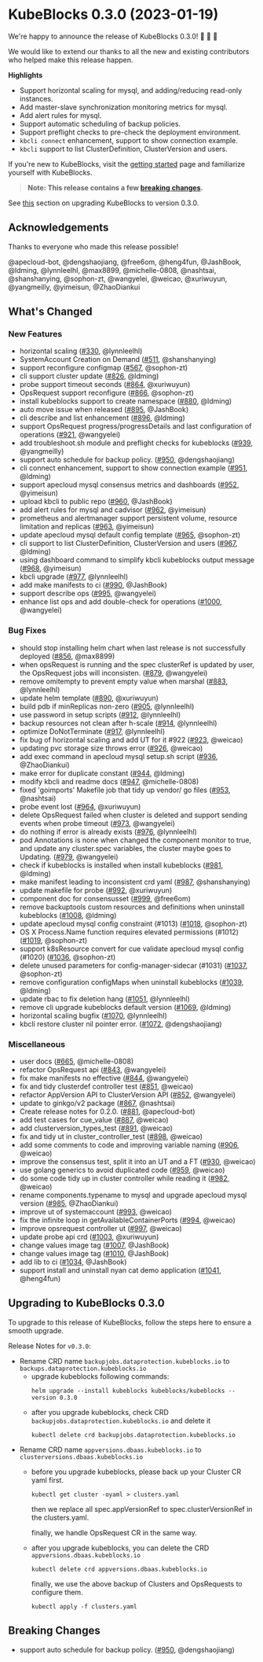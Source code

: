 # KubeBlocks 0.3.0 (2023-01-19)

We're happy to announce the release of KubeBlocks 0.3.0! 🚀 🎉 🎈

We would like to extend our thanks to all the new and existing contributors who helped make this release happen.

**Highlights**

  * Support horizontal scaling for mysql, and adding/reducing read-only instances.
  * Add master-slave synchronization monitoring metrics for mysql.
  * Add alert rules for mysql.
  * Support automatic scheduling of backup policies.
  * Support preflight checks to pre-check the deployment environment.
  * `kbcli connect` enhancement, support to show connection example.
  * `kbcli` support to list ClusterDefinition, ClusterVersion and users.

If you're new to KubeBlocks, visit the [getting started](https://kubeblocks.io) page and
familiarize yourself with KubeBlocks.

> **Note: This release contains a few [breaking changes](#breaking-changes).**

See [this](#upgrading-to-kubeblocks-0.3.0) section on upgrading KubeBlocks to version 0.3.0.

## Acknowledgements

Thanks to everyone who made this release possible!

@apecloud-bot, @dengshaojiang, @free6om, @heng4fun, @JashBook, @ldming, @lynnleelhl, @max8899, @michelle-0808, @nashtsai, @shanshanying, @sophon-zt, @wangyelei, @weicao, @xuriwuyun, @yangmeilly, @yimeisun, @ZhaoDiankui

## What's Changed

### New Features
- horizontal scaling ([#330](https://github.com/apecloud/kubeblocks/pull/330), @lynnleelhl)
- SystemAccount Creation on Demand ([#511](https://github.com/apecloud/kubeblocks/pull/511), @shanshanying)
- support reconfigure configmap ([#567](https://github.com/apecloud/kubeblocks/pull/567), @sophon-zt)
- cli support cluster update ([#826](https://github.com/apecloud/kubeblocks/pull/826), @ldming)
- probe support timeout seconds ([#864](https://github.com/apecloud/kubeblocks/pull/864), @xuriwuyun)
- OpsRequest support reconfigure ([#866](https://github.com/apecloud/kubeblocks/pull/866), @sophon-zt)
- install kubeblocks support to create namespace ([#880](https://github.com/apecloud/kubeblocks/pull/880), @ldming)
- auto move issue when released ([#895](https://github.com/apecloud/kubeblocks/pull/895), @JashBook)
- cli describe and list enhancement ([#896](https://github.com/apecloud/kubeblocks/pull/896), @ldming)
- support OpsRequest progress/progressDetails and last configuration of operations ([#921](https://github.com/apecloud/kubeblocks/pull/921), @wangyelei)
- add troubleshoot.sh module and preflight checks for kubeblocks ([#939](https://github.com/apecloud/kubeblocks/pull/939), @yangmeilly)
- support auto schedule for backup policy. ([#950](https://github.com/apecloud/kubeblocks/pull/950), @dengshaojiang)
- cli connect enhancement, support to show connection example ([#951](https://github.com/apecloud/kubeblocks/pull/951), @ldming)
- support apecloud mysql consensus metrics and dashboards ([#952](https://github.com/apecloud/kubeblocks/pull/952), @yimeisun)
- upload kbcli to public repo ([#960](https://github.com/apecloud/kubeblocks/pull/960), @JashBook)
- add alert rules for mysql and cadvisor ([#962](https://github.com/apecloud/kubeblocks/pull/962), @yimeisun)
- prometheus and alertmanager support persistent volume, resource limitation and replicas ([#963](https://github.com/apecloud/kubeblocks/pull/963), @yimeisun)
- update apecloud mysql default config template ([#965](https://github.com/apecloud/kubeblocks/pull/965), @sophon-zt)
- cli support to list ClusterDefinition, ClusterVersion and users ([#967](https://github.com/apecloud/kubeblocks/pull/967), @ldming)
- using dashboard command to simplify kbcli kubeblocks output message ([#968](https://github.com/apecloud/kubeblocks/pull/968), @yimeisun)
- kbcli upgrade ([#977](https://github.com/apecloud/kubeblocks/pull/977), @lynnleelhl)
- add make manifests to ci ([#990](https://github.com/apecloud/kubeblocks/pull/990), @JashBook)
- support describe ops ([#995](https://github.com/apecloud/kubeblocks/pull/995), @wangyelei)
- enhance list ops and add double-check for operations ([#1000](https://github.com/apecloud/kubeblocks/pull/1000), @wangyelei)

### Bug Fixes
- should stop installing helm chart when last release is not successfully deployed ([#856](https://github.com/apecloud/kubeblocks/pull/856), @max8899)
- when opsRequest is running and the spec clusterRef is updated by user, the OpsRequest jobs will inconsisten. ([#879](https://github.com/apecloud/kubeblocks/pull/879), @wangyelei)
- remove omitempty to prevent empty value when marshal ([#883](https://github.com/apecloud/kubeblocks/pull/883), @lynnleelhl)
- update helm template ([#890](https://github.com/apecloud/kubeblocks/pull/890), @xuriwuyun)
- build pdb if minReplicas non-zero ([#905](https://github.com/apecloud/kubeblocks/pull/905), @lynnleelhl)
- use password in setup scripts ([#912](https://github.com/apecloud/kubeblocks/pull/912), @lynnleelhl)
- backup resources not clean after h-scale ([#914](https://github.com/apecloud/kubeblocks/pull/914), @lynnleelhl)
- optimize DoNotTerminate ([#917](https://github.com/apecloud/kubeblocks/pull/917), @lynnleelhl)
- fix bug of horizontal scaling and add UT for it  #922 ([#923](https://github.com/apecloud/kubeblocks/pull/923), @weicao)
- updating pvc storage size throws error ([#926](https://github.com/apecloud/kubeblocks/pull/926), @weicao)
- add exec command in apecloud mysql setup.sh script ([#936](https://github.com/apecloud/kubeblocks/pull/936), @ZhaoDiankui)
- make error for duplicate constant ([#944](https://github.com/apecloud/kubeblocks/pull/944), @ldming)
- modify kbcli and readme docs ([#947](https://github.com/apecloud/kubeblocks/pull/947), @michelle-0808)
- fixed 'goimports' Makefile job that tidy up vendor/ go files ([#953](https://github.com/apecloud/kubeblocks/pull/953), @nashtsai)
- probe event lost ([#964](https://github.com/apecloud/kubeblocks/pull/964), @xuriwuyun)
- delete OpsRequest failed when cluster is deleted and support sending events when probe timeout ([#973](https://github.com/apecloud/kubeblocks/pull/973), @wangyelei)
- do nothing if error is already exists ([#976](https://github.com/apecloud/kubeblocks/pull/976), @lynnleelhl)
- pod Annotations is none when changed the component monitor to true, and update any cluster.spec variables, the cluster maybe goes to Updating. ([#979](https://github.com/apecloud/kubeblocks/pull/979), @wangyelei)
- check if kubeblocks is installed when install kubeblocks ([#981](https://github.com/apecloud/kubeblocks/pull/981), @ldming)
- make manifest leading to inconsistent crd yaml ([#987](https://github.com/apecloud/kubeblocks/pull/987), @shanshanying)
- update makefile for probe ([#992](https://github.com/apecloud/kubeblocks/pull/992), @xuriwuyun)
- component doc for consensusset ([#999](https://github.com/apecloud/kubeblocks/pull/999), @free6om)
- remove backuptools custom resources and definitions when uninstall kubeblocks ([#1008](https://github.com/apecloud/kubeblocks/pull/1008), @ldming)
- update apecloud mysql config constraint (#1013) ([#1018](https://github.com/apecloud/kubeblocks/pull/1018), @sophon-zt)
- OS X Process.Name function requires elevated permissions (#1012) ([#1019](https://github.com/apecloud/kubeblocks/pull/1019), @sophon-zt)
- support k8sResource convert for cue validate apecloud mysql config (#1020) ([#1036](https://github.com/apecloud/kubeblocks/pull/1036), @sophon-zt)
- delete unused parameters for config-manager-sidecar (#1031) ([#1037](https://github.com/apecloud/kubeblocks/pull/1037), @sophon-zt)
- remove configuration configMaps when uninstall kubeblocks ([#1039](https://github.com/apecloud/kubeblocks/pull/1039), @ldming)
- update rbac to fix deletion hang ([#1051](https://github.com/apecloud/kubeblocks/pull/1051), @lynnleelhl)
- remove cli upgrade kubeblocks default version ([#1069](https://github.com/apecloud/kubeblocks/pull/1069), @ldming)
- horizontal scaling bugfix ([#1070](https://github.com/apecloud/kubeblocks/pull/1070), @lynnleelhl)
- kbcli restore cluster nil pointer error. ([#1072](https://github.com/apecloud/kubeblocks/pull/1072), @dengshaojiang)

### Miscellaneous
- user docs ([#665](https://github.com/apecloud/kubeblocks/pull/665), @michelle-0808)
- refactor OpsRequest api ([#843](https://github.com/apecloud/kubeblocks/pull/843), @wangyelei)
- fix make manifests no effective ([#844](https://github.com/apecloud/kubeblocks/pull/844), @wangyelei)
- fix and tidy clusterdef controller test ([#851](https://github.com/apecloud/kubeblocks/pull/851), @weicao)
- refactor AppVersion API to ClusterVersion API ([#852](https://github.com/apecloud/kubeblocks/pull/852), @wangyelei)
- update to ginkgo/v2 package ([#867](https://github.com/apecloud/kubeblocks/pull/867), @nashtsai)
- Create release notes for 0.2.0. ([#881](https://github.com/apecloud/kubeblocks/pull/881), @apecloud-bot)
- add test cases for cue_value ([#887](https://github.com/apecloud/kubeblocks/pull/887), @weicao)
- add clusterversion_types_test ([#891](https://github.com/apecloud/kubeblocks/pull/891), @weicao)
- fix and tidy ut in cluster_controller_test ([#898](https://github.com/apecloud/kubeblocks/pull/898), @weicao)
- add some comments to code and improving variable naming ([#906](https://github.com/apecloud/kubeblocks/pull/906), @weicao)
- improve the consensus test, split it into an UT and a FT ([#930](https://github.com/apecloud/kubeblocks/pull/930), @weicao)
- use golang generics to avoid duplicated code ([#959](https://github.com/apecloud/kubeblocks/pull/959), @weicao)
- do some code tidy up in cluster controller while reading it ([#982](https://github.com/apecloud/kubeblocks/pull/982), @weicao)
- rename components.typename to mysql and upgrade apecloud mysql version ([#985](https://github.com/apecloud/kubeblocks/pull/985), @ZhaoDiankui)
- improve ut of systemaccount ([#993](https://github.com/apecloud/kubeblocks/pull/993), @weicao)
- fix the infinite loop in getAvailableContainerPorts ([#994](https://github.com/apecloud/kubeblocks/pull/994), @weicao)
- improve opsrequest controller ut ([#997](https://github.com/apecloud/kubeblocks/pull/997), @weicao)
- update probe api crd ([#1003](https://github.com/apecloud/kubeblocks/pull/1003), @xuriwuyun)
- change values image tag ([#1007](https://github.com/apecloud/kubeblocks/pull/1007), @JashBook)
- change values image tag ([#1010](https://github.com/apecloud/kubeblocks/pull/1010), @JashBook)
- add lib to ci ([#1034](https://github.com/apecloud/kubeblocks/pull/1034), @JashBook)
- support install and uninstall nyan cat demo application ([#1041](https://github.com/apecloud/kubeblocks/pull/1041), @heng4fun)

## Upgrading to KubeBlocks 0.3.0

To upgrade to this release of KubeBlocks, follow the steps here to ensure a smooth upgrade.

Release Notes for `v0.3.0`:
- Rename CRD name `backupjobs.dataprotection.kubeblocks.io` 
to `backups.dataprotection.kubeblocks.io`
  - upgrade kubeblocks following commands:
      ```
      helm upgrade --install kubeblocks kubeblocks/kubeblocks --version 0.3.0
      ```
  - after you upgrade kubeblocks, check CRD `backupjobs.dataprotection.kubeblocks.io` and delete it
    ```
    kubectl delete crd backupjobs.dataprotection.kubeblocks.io
    ```
- Rename CRD name `appversions.dbaas.kubeblocks.io` to `clusterversions.dbaas.kubeblocks.io`
  - before you upgrade kubeblocks, please back up your Cluster CR yaml first.
    ```
    kubectl get cluster -oyaml > clusters.yaml
    ```
    then we replace all spec.appVersionRef to spec.clusterVersionRef in the clusters.yaml.
  
    finally, we handle OpsRequest CR in the same way.
  - after you upgrade kubeblocks, you can delete the CRD `appversions.dbaas.kubeblocks.io`
    ```
    kubectl delete crd appversions.dbaas.kubeblocks.io
    ```
    finally, we use the above backup of Clusters and OpsRequests to configure them.
    ```
    kubectl apply -f clusters.yaml
    ```
## Breaking Changes

- support auto schedule for backup policy. ([#950](https://github.com/apecloud/kubeblocks/pull/950), @dengshaojiang)
